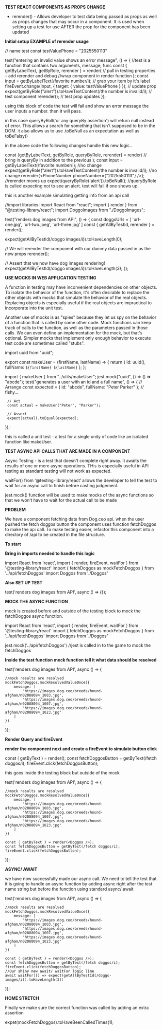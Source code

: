 **TEST REACT COMPONENTS AS PROPS CHANGE**

- rerender() - Allows developer to test data being passed as props as well as props changes that may occur in a component. It is used when setting up a test for use AFTER the prop for the component has been updated

**Initial setup EXAMPLE of rerender usage**

// name test
const testValuePhone = "2025550113"

test("entering an invalid value shows an error message", () => { //test is a function that contains two arguments, message, func
const { getByLabelText, getByRole, rerender } = render( // pull in testing properties - add rerender and debug
<PhoneNumber /> //wrap component in render function
);
const input = getByLabelText(/favorite number/i); // grab your item by it's label
fireEvent.change(input, { target: { value: testValuePhone } }); // update prop
expect(getByRole("alert")).toHaveTextContent(/the number is invalid/i); // test component
rerender(<PhoneNumber phoneNumber={testValuePhone} />); // test prop updates
});

using this block of code the test will fail and show an error message the user inputs a number. then it will pass.

in this case queryByRoll('or any queryBy assertion') will return null instead of error. This allows a search for something that isn't supposed to be in the DOM. it also allows us to use .toBeNull as an expectation as well as toBeFalsy()

in the above code the following changes handle this new logic..

const {getByLabelText, getByRole, queryByRole, rerender} = render( // bring in queryBy in addition to the previous
<PhoneNumber />
);
const input = getByLabelText(/favorite number/i); //no change
expect(getByRole("alert")).toHaveTextContent(/the number is invalid/i); //no change
rerender(<PhoneNumber phoneNumber={"2025550113"} />); //rerender moves up
expect(queryByRole('alert')).toBeNull(); //queryByRole is called expecting not to see an alert. test will fail if one shows up.

this is another example simulating getting info from an api call

//import libraries
import React from "react";
import { render } from "@testing-library/react";
import DoggoImages from "./DoggoImages";

test("renders dog images from API", () => {
const doggoUrls = [
'url-one.jpg', 'url-two.jpeg', 'url-three.jpg'
]
const { getAllByTestId, rerender } = render(<DoggoImages images={[]} />);

expect(getAllByTestId(/doggo images/i)).toHaveLength(0);

// We will rerender the component with our dummy data passed in as the new props
rerender(<DoggoImages images={doggoUrls} />);

// Assert that we now have dog images rendering!
expect(getAllByTestId(/doggo images/i)).toHaveLength(3);
});

**USE MOCKS IN WEB APPLICATION TESTING**

A function in testing may have inconvenient dependencies on other objects. To isolate the behavior of the function, it's often desirable to replace the other objects with mocks that simulate the behavior of the real objects. Replacing objects is especially useful if the real objects are impractical to incorporate into the unit test.

Another use of mocks is as "spies" because they let us spy on the behavior of a function that is called by some other code. Mock functions can keep track of calls to the function, as well as the parameters passed in those calls. We can even define an implementation for the mock, but that's optional. Simpler mocks that implement only enough behavior to execute test code are sometimes called "stubs".

import uuid from "uuid";

export const makeUser = (firstName, lastName) => {
return {
id: uuid(),
fullName: `${firstName} ${lastName}`
};
};

import { makeUser } from "../utils/makeUser";
jest.mock("uuid", () => () => "abcde");
test("generates a user with an id and a full name", () => {
// Arrange
const expected = { id: "abcde", fullName: "Peter Parker" }; // fishy...

     // Act
     const actual = makeUser("Peter", "Parker");

     // Assert
     expect(actual).toEqual(expected);

});

this is called a unit test - a test for a single unity of code like an isolated function like makeUser.

**TEST ASYNC API CALLS THAT ARE MADE IN A COMPONENT**

Async Testing - is a test that doesn't complete right away. it awaits the results of one or more async operations. THis is especially useful in API testing as standard testing will not work as expected.

waitFor() from '@testing-library/react' allows the developer to tell the test to wait for an async call to finish before casting judgement.

jest.mock() function will be used to make mocks of the async functions so that we won't have to wait for the actual call to be made

**PROBLEM**

We have a component fetching data from Dog.ceo api. when the user pushed the fetch doggos button the component uses function fetchDoggos to make the api call. To make testing easier, refactor this component into a directory of /api to be created in the file structure.

**To start**

**Bring in imports needed to handle this logic**

import React from 'react',
import { render, fireEvent, waitFor } from '@testing-library/react'
import { fetchDoggos as mockFetchDoggos } from '../api/fetchDoggos'
import Doggos from './Doggos"

**Also SET UP TEST**

test('renders dog images from API', async () => {});

**MOCK THE ASYNC FUNCTION**

mock is created before and outside of the testing block to mock the fetchDoggos async function.

import React from 'react',
import { render, fireEvent, waitFor } from '@testing-library/react'
import { fetchDoggos as mockFetchDoggos } from '../api/fetchDoggos'
import Doggos from './Doggos"

jest.mock('../api/fetchDoggos') //jest is called in to the game to mock the fetchDoggos

**Inside the test function mock function tell it what data should be resolved**

test('renders dog images from API', async () => {

    //mock results are resolved
    mockFetchDoggos.mockResolvedValueOnce({
        message: [
            "https://images.dog.ceo/breeds/hound-afghan/n02088094_1003.jpg",
            "https://images.dog.ceo/breeds/hound-afghan/n02088094_1007.jpg",
            "https://images.dog.ceo/breeds/hound-afghan/n02088094_1023.jpg"
        ]
    })

});

**Render Query and fireEvent**

**render the component next and create a fireEvent to simulate button click**

const ( getByText ) = render(<Doggos />);
const fetchDoggosButton = getByText(/fetch doggos/i);
fireEvent.click(fetchDoggosButton);

this goes inside the testing block but outside of the mock


test('renders dog images from API', async () => {

    //mock results are resolved
    mockFetchDoggos.mockResolvedValueOnce({
        message: [
            "https://images.dog.ceo/breeds/hound-afghan/n02088094_1003.jpg",
            "https://images.dog.ceo/breeds/hound-afghan/n02088094_1007.jpg",
            "https://images.dog.ceo/breeds/hound-afghan/n02088094_1023.jpg"
        ]
    })

    const ( getByText ) = render(<Doggos />);
    const fetchDoggosButton = getByText(/fetch doggos/i);
    fireEvent.click(fetchDoggosButton);

});

**ASYNC/ AWAIT**

we have now successfully made our async call. We need to tell the test that it is going to handle an async function by adding async right after the test name string but before the function using standard async/ await 

test('renders dog images from API', async () => {

    //mock results are resolved
    mockFetchDoggos.mockResolvedValueOnce({
        message: [
            "https://images.dog.ceo/breeds/hound-afghan/n02088094_1003.jpg",
            "https://images.dog.ceo/breeds/hound-afghan/n02088094_1007.jpg",
            "https://images.dog.ceo/breeds/hound-afghan/n02088094_1023.jpg"
        ]
    })

    const ( getByText ) = render(<Doggos />);
    const fetchDoggosButton = getByText(/fetch doggos/i);
    fireEvent.click(fetchDoggosButton);
    //Our shiny new await/ waitFor logic line
    await waitFor(() => expect(getAllByTestId(/doggo-images/i)).toHaveLength(3))

});

**HOME STRETCH**

Finally we make sure the correct function was called by adding an extra assertion

expet(mockFetchDoggos).toHaveBeenCalledTimes(1);

